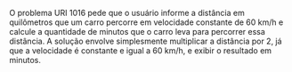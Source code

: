 O problema URI 1016 pede que o usuário informe a distância em quilômetros que um carro percorre em velocidade constante de 60 km/h e calcule a quantidade de minutos que o carro leva para percorrer essa distância. A solução envolve simplesmente multiplicar a distância por 2, já que a velocidade é constante e igual a 60 km/h, e exibir o resultado em minutos.